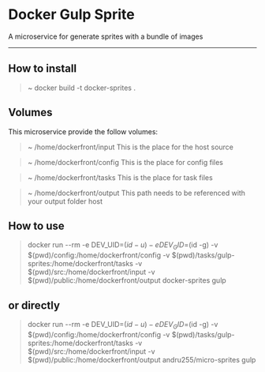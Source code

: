 Docker Gulp Sprite
===================

A microservice for generate sprites with a bundle of images

----------


How to install
-------------

> ~ docker build -t docker-sprites . 


Volumes
-------------

This microservice provide the follow volumes:

> ~ /home/dockerfront/input
This is the place for the host source

> ~ /home/dockerfront/config
This is the place for config files

> ~ /home/dockerfront/tasks
This is the place for task files

> ~ /home/dockerfront/output
This path needs to be referenced with your output folder host

How to use
---------------
> docker run --rm -e DEV_UID=$(id -u) -e DEV_GID=$(id -g) -v $(pwd)/config:/home/dockerfront/config -v $(pwd)/tasks/gulp-sprites:/home/dockerfront/tasks -v $(pwd)/src:/home/dockerfront/input -v $(pwd)/public:/home/dockerfront/output docker-sprites gulp

or directly
---------------
> docker run --rm -e DEV_UID=$(id -u) -e DEV_GID=$(id -g) -v $(pwd)/config:/home/dockerfront/config -v $(pwd)/tasks/gulp-sprites:/home/dockerfront/tasks -v $(pwd)/src:/home/dockerfront/input -v $(pwd)/public:/home/dockerfront/output andru255/micro-sprites gulp
